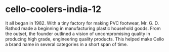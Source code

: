 # cello-coolers-india-12
It all began in 1982. With a tiny factory for making PVC footwear, Mr. G. D. Rathod made a beginning in manufacturing plastic household goods. From the outset, the founder outlined a vision of uncompromising quality in producing high grade, engineering quality products. This helped make Cello a brand name in several categories in a short span of time. 
